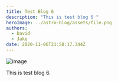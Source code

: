 ```yaml
---
title: Test Blog 6
description: "This is test blog 6 "
heroImage: ../astro-blog/assets/file.png
authors:
  - David
  - Jake
date: 2020-11-06T21:58:17.344Z
---
```

![image](/assets/screen-shot-2020-09-01-at-3.57.27-pm.png "image")

This is test blog 6.